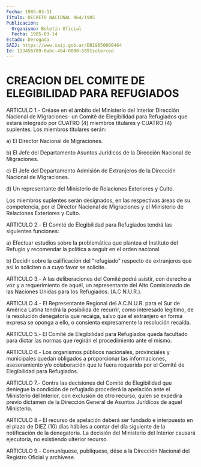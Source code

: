 ```yaml
---
Fecha: 1985-03-11
Título: DECRETO NACIONAL 464/1985
Publicación:
  Organismo: Boletín Oficial
  Fecha: 1985-03-14
Estado: Derogada
SAIJ: https://www.saij.gob.ar/DN19850000464
Id: 123456789-0abc-464-0000-5891soterced
---
```

# CREACION DEL COMITE DE ELEGIBILIDAD PARA REFUGIADOS

<a id="1"></a>
ARTICULO  1.-  Créase  en  el  ámbito  del Ministerio del Interior Dirección Nacional de Migraciones- un Comité  de  Elegibilidad para Refugiados  que estará integrado por CUATRO (4) miembros  titulares y  CUATRO  (4)   suplentes.  Los  miembros  titulares  serán:

a) El Director Nacional de Migraciones.

b)  El Jefe del Departamento  Asuntos  Jurídicos  de  la  Dirección Nacional de Migraciones.

c)  El   Jefe  del  Departamento  Admisión  de  Extranjeros  de  la Dirección Nacional de Migraciones.

d) Un representante  del  Ministerio  de  Relaciones  Exteriores  y Culto.

Los  miembros  suplentes serán designados, en las respectivas áreas de su competencia,  por  el  Director  Nacional de Migraciones y el Ministerio de Relaciones Exteriores y Culto.

<a id="2"></a>
ARTICULO  2.-  El Comité de Elegibilidad para Refugiados tendrá las siguientes funciones:

a)  Efectuar  estudios    sobre  la  problemática  que  plantea  el Instituto del Refugio y recomendar  la  política  a  seguir  en  el orden nacional.

b)  Decidir  sobre  la  calificación  del  "refugiado"  respecto de extranjeros  que  así  lo  soliciten  o  a  cuyo favor se solicite.

<a id="3"></a>
ARTICULO  3.-  A  las  deliberaciones del Comité podrá asistir, con derecho a voz y a requerimiento  de  aquél,  un  representante  del Alto  Comisionado  de las Naciones Unidas para los Refugiados. (A.C N.U.R.).

<a id="4"></a>
ARTICULO  4.-  El Representante Regional del A.C.N.U.R. para el Sur de  América  Latina    tendrá   la  posibilida  de  recurrir,  como interesado  legítimo,  de la resolución  denegatoria  que  recaiga, salvo que el extranjero  en  forma  expresa  se  oponga  a  ello, o consienta expresamente la resolución recaída.

<a id="5"></a>
ARTICULO  5.-  El  Comité  de  Elegibilidad  para  Refugiados queda facultado para dictar las normas que regirán el procedimiento  ante el mismo.

<a id="6"></a>
ARTICULO  6.-  Los  organismos  públicos nacionales, provinciales y municipales  quedan  obligados  a proporcionar  las  informaciones, asesoramiento  y/o  colaboración que  le  fuera  requerida  por  el Comité de Elegibilidad para Refugiados.

<a id="7"></a>
ARTICULO  7.-  Contra las decisiones del Comité de Elegibilidad que deniegue la condición  de  refugiado procederá la apelación ante el Ministerio del Interior, con  exclusión  de  otro recurso, quien se expedirá  previo  dictamen  de  la  Dirección  General  de  Asuntos Jurídicos de aquel Ministerio.

<a id="8"></a>
ARTICULO   8.-  El  recurso  de  apelación  deberá  ser  fundado  e interpuesto  en el plazo de DIEZ (10) días hábiles a contar del día siguiente de la  notificación  de  la  denegatoria. La decisión del Ministerio del Interior causará ejecutoria,  no existiendo ulterior recurso.

<a id="9"></a>
ARTICULO  9.- Comuníquese, publíquese, dése a la Dirección Nacional del Registro Oficial y archívese.